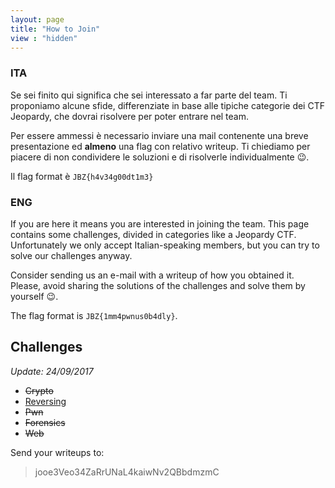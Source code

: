 ```yaml
---
layout: page
title: "How to Join"
view : "hidden"
---
```


### ITA
Se sei finito qui significa che sei interessato a far parte del team. Ti proponiamo alcune sfide, differenziate in base alle tipiche categorie dei CTF Jeopardy, che dovrai risolvere per poter entrare nel team.

Per essere ammessi è necessario inviare una mail contenente una breve presentazione ed **almeno** una flag con relativo writeup. Ti chiediamo per piacere di non condividere le soluzioni e di risolverle individualmente 😉.

Il flag format è `JBZ{h4v34g00dt1m3}`
 
### ENG
If you are here it means you are interested in joining the team. This page contains some challenges, divided in categories like a Jeopardy CTF. Unfortunately we only accept Italian-speaking members, but you can try to solve our challenges anyway. 

Consider sending us an e-mail with a writeup of how you obtained it.   
Please, avoid sharing the solutions of the challenges and solve them by yourself 😉. 

The flag format is `JBZ{1mm4pwnus0b4dly}`.

## Challenges

*Update: 24/09/2017*

- ~~Crypto~~
- [Reversing](https://github.com/jbzteam/capturetheflag.it/blob/master/Challenges/Reversing/JBZRevChall.7z?raw=true)
- ~~Pwn~~
- ~~Forensics~~
- ~~Web~~


Send your writeups to:
> jooe3Veo34ZaRrUNaL4kaiwNv2QBbdmzmC
